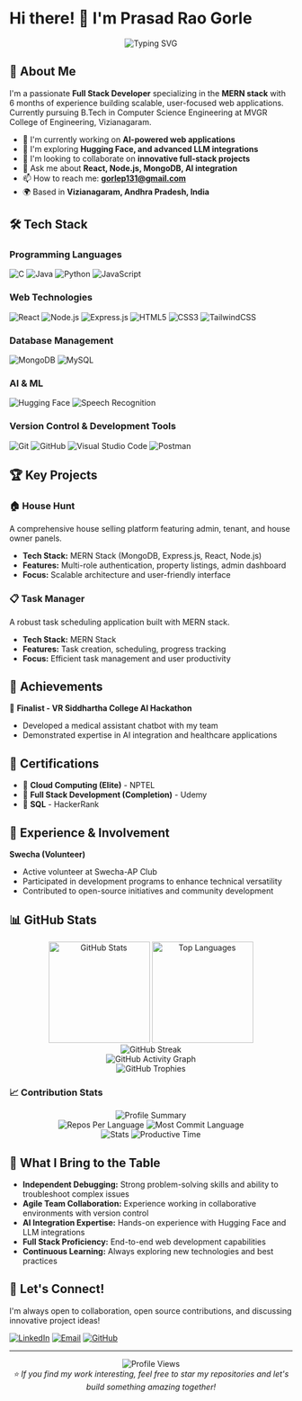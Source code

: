 # Hi there! 👋 I'm Prasad Rao Gorle

<div align="center">
  <img src="https://readme-typing-svg.herokuapp.com?font=Fira+Code&pause=1000&color=36BCF7&center=true&vCenter=true&width=435&lines=Full+Stack+MERN+Developer;AI+Enthusiast;Open+Source+Contributor;Always+Learning+New+Technologies" alt="Typing SVG" />
</div>

## 🚀 About Me

I'm a passionate **Full Stack Developer** specializing in the **MERN stack** with 6 months of experience building scalable, user-focused web applications. Currently pursuing B.Tech in Computer Science Engineering at MVGR College of Engineering, Vizianagaram.

- 🔭 I'm currently working on **AI-powered web applications**
- 🌱 I'm exploring **Hugging Face, and advanced LLM integrations**
- 👯 I'm looking to collaborate on **innovative full-stack projects**
- 💬 Ask me about **React, Node.js, MongoDB, AI integration**
- 📫 How to reach me: **gorlep131@gmail.com**
- 🌍 Based in **Vizianagaram, Andhra Pradesh, India**

## 🛠️ Tech Stack

### Programming Languages
![C](https://img.shields.io/badge/c-%2300599C.svg?style=for-the-badge&logo=c&logoColor=white)
![Java](https://img.shields.io/badge/java-%23ED8B00.svg?style=for-the-badge&logo=openjdk&logoColor=white)
![Python](https://img.shields.io/badge/python-3670A0?style=for-the-badge&logo=python&logoColor=ffdd54)
![JavaScript](https://img.shields.io/badge/javascript-%23323330.svg?style=for-the-badge&logo=javascript&logoColor=%23F7DF1E)

### Web Technologies
![React](https://img.shields.io/badge/react-%2320232a.svg?style=for-the-badge&logo=react&logoColor=%2361DAFB)
![Node.js](https://img.shields.io/badge/node.js-6DA55F?style=for-the-badge&logo=node.js&logoColor=white)
![Express.js](https://img.shields.io/badge/express.js-%23404d59.svg?style=for-the-badge&logo=express&logoColor=%2361DAFB)
![HTML5](https://img.shields.io/badge/html5-%23E34F26.svg?style=for-the-badge&logo=html5&logoColor=white)
![CSS3](https://img.shields.io/badge/css3-%231572B6.svg?style=for-the-badge&logo=css3&logoColor=white)
![TailwindCSS](https://img.shields.io/badge/tailwindcss-%2338B2AC.svg?style=for-the-badge&logo=tailwind-css&logoColor=white)

### Database Management
![MongoDB](https://img.shields.io/badge/MongoDB-%234ea94b.svg?style=for-the-badge&logo=mongodb&logoColor=white)
![MySQL](https://img.shields.io/badge/mysql-%2300f.svg?style=for-the-badge&logo=mysql&logoColor=white)

### AI & ML
![Hugging Face](https://img.shields.io/badge/🤗%20Hugging%20Face-FFD21E?style=for-the-badge)
![Speech Recognition](https://img.shields.io/badge/STT%20&%20Audio%20Processing-FF6B6B?style=for-the-badge)

### Version Control & Development Tools
![Git](https://img.shields.io/badge/git-%23F05033.svg?style=for-the-badge&logo=git&logoColor=white)
![GitHub](https://img.shields.io/badge/github-%23121011.svg?style=for-the-badge&logo=github&logoColor=white)
![Visual Studio Code](https://img.shields.io/badge/Visual%20Studio%20Code-0078d7.svg?style=for-the-badge&logo=visual-studio-code&logoColor=white)
![Postman](https://img.shields.io/badge/Postman-FF6C37?style=for-the-badge&logo=postman&logoColor=white)

## 🏆 Key Projects

### 🏠 House Hunt
A comprehensive house selling platform featuring admin, tenant, and house owner panels.
- **Tech Stack:** MERN Stack (MongoDB, Express.js, React, Node.js)
- **Features:** Multi-role authentication, property listings, admin dashboard
- **Focus:** Scalable architecture and user-friendly interface

### 📋 Task Manager
A robust task scheduling application built with MERN stack.
- **Tech Stack:** MERN Stack
- **Features:** Task creation, scheduling, progress tracking
- **Focus:** Efficient task management and user productivity

## 🎯 Achievements

🥇 **Finalist - VR Siddhartha College AI Hackathon**
- Developed a medical assistant chatbot with my team
- Demonstrated expertise in AI integration and healthcare applications

## 📜 Certifications

- 🏅 **Cloud Computing (Elite)** - NPTEL
- 🏅 **Full Stack Development (Completion)** - Udemy
- 🏅 **SQL** - HackerRank

## 🤝 Experience & Involvement

**Swecha (Volunteer)**
- Active volunteer at Swecha-AP Club
- Participated in development programs to enhance technical versatility
- Contributed to open-source initiatives and community development

## 📊 GitHub Stats

<div align="center">
  
  <!-- GitHub Stats Card -->
  <img height="180em" src="https://github-readme-stats.vercel.app/api?username=Prasadraogorle&show_icons=true&theme=radical&include_all_commits=true&count_private=true" alt="GitHub Stats" />
  
  <!-- Top Languages Card -->
  <img height="180em" src="https://github-readme-stats.vercel.app/api/top-langs/?username=Prasadraogorle&layout=compact&theme=radical&langs_count=8" alt="Top Languages" />
  
</div>

<div align="center">
  
  <!-- GitHub Streak Stats -->
  <img src="https://github-readme-streak-stats.herokuapp.com/?user=Prasadraogorle&theme=radical&hide_border=true" alt="GitHub Streak" />
  
</div>

<div align="center">
  
  <!-- GitHub Activity Graph -->
  <img src="https://github-readme-activity-graph.vercel.app/graph?username=Prasadraogorle&theme=react-dark&hide_border=true&area=true" alt="GitHub Activity Graph" />
  
</div>

<div align="center">
  
  <!-- GitHub Trophies -->
  <img src="https://github-profile-trophy.vercel.app/?username=Prasadraogorle&theme=radical&no-frame=true&no-bg=false&margin-w=4&row=1" alt="GitHub Trophies" />
  
</div>

### 📈 Contribution Stats

<div align="center">
  
  <!-- Detailed Stats -->
  <img src="https://github-profile-summary-cards.vercel.app/api/cards/profile-details?username=Prasadraogorle&theme=radical" alt="Profile Summary" />
  
</div>

<div align="center">
  
  <!-- Commits and Languages Stats -->
  <img src="https://github-profile-summary-cards.vercel.app/api/cards/repos-per-language?username=Prasadraogorle&theme=radical" alt="Repos Per Language" />
  <img src="https://github-profile-summary-cards.vercel.app/api/cards/most-commit-language?username=Prasadraogorle&theme=radical" alt="Most Commit Language" />
  
</div>

<div align="center">
  
  <!-- Productivity Stats -->
  <img src="https://github-profile-summary-cards.vercel.app/api/cards/stats?username=Prasadraogorle&theme=radical" alt="Stats" />
  <img src="https://github-profile-summary-cards.vercel.app/api/cards/productive-time?username=Prasadraogorle&theme=radical&utcOffset=5.5" alt="Productive Time" />
  
</div>

## 🌟 What I Bring to the Table

- **Independent Debugging:** Strong problem-solving skills and ability to troubleshoot complex issues
- **Agile Team Collaboration:** Experience working in collaborative environments with version control
- **AI Integration Expertise:** Hands-on experience with Hugging Face and LLM integrations
- **Full Stack Proficiency:** End-to-end web development capabilities
- **Continuous Learning:** Always exploring new technologies and best practices

## 🤝 Let's Connect!

I'm always open to collaboration, open source contributions, and discussing innovative project ideas!

[![LinkedIn](https://img.shields.io/badge/LinkedIn-%230077B5.svg?style=for-the-badge&logo=linkedin&logoColor=white)](https://www.linkedin.com/in/prasad-rao-gorle-1a2969259/)
[![Email](https://img.shields.io/badge/Email-D14836?style=for-the-badge&logo=gmail&logoColor=white)](mailto:gorlep131@gmail.com)
[![GitHub](https://img.shields.io/badge/GitHub-%23121011.svg?style=for-the-badge&logo=github&logoColor=white)](https://github.com/Prasadraogorle)

---

<div align="center">
  <img src="https://komarev.com/ghpvc/?username=Prasadraogorle&color=blueviolet&style=flat-square&label=Profile+Views" alt="Profile Views" />
</div>

<div align="center">
  <i>⭐ If you find my work interesting, feel free to star my repositories and let's build something amazing together!</i>
</div>
